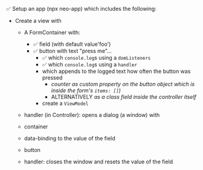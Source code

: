 ✅ Setup an app (npx neo-app)  which includes the following:

- Create a view with
    - A FormContainer with:
        - ✅ field (with default value'foo')
        - ✅ button with text "press me"...
            - ✅ which `console.log`s using a `domListeners`
            - ✅ which `console.log`s using a `handler`
            - which appends to the logged text how often the button was pressed
                - _counter as custom property on the button object which is inside the form's `items: []`)_
                - ALTERNATIVELY _as a class field inside the controller itself_
            - create a `ViewModel`
    
    - handler (in Controller): opens a dialog (a window) with
    - container
    - data-binding to the value of the field
    - button
    - handler: closes the window and resets the value of the field


